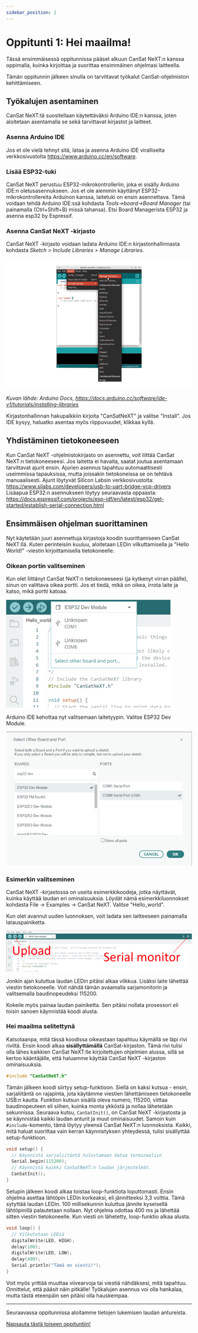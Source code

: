 ```yaml
---
sidebar_position: 2
---
```


# Oppitunti 1: Hei maailma!

Tässä ensimmäisessä oppitunnissa pääset alkuun CanSat NeXT:n kanssa oppimalla, kuinka kirjoittaa ja suorittaa ensimmäinen ohjelmasi laitteella.

Tämän oppitunnin jälkeen sinulla on tarvittavat työkalut CanSat-ohjelmiston kehittämiseen.

## Työkalujen asentaminen

CanSat NeXT:tä suositellaan käytettäväksi Arduino IDE:n kanssa, joten aloitetaan asentamalla se sekä tarvittavat kirjastot ja laitteet.

### Asenna Arduino IDE

Jos et ole vielä tehnyt sitä, lataa ja asenna Arduino IDE viralliselta verkkosivustolta https://www.arduino.cc/en/software.

### Lisää ESP32-tuki

CanSat NeXT perustuu ESP32-mikrokontrolleriin, joka ei sisälly Arduino IDE:n oletusasennukseen. Jos et ole aiemmin käyttänyt ESP32-mikrokontrollereita Arduinon kanssa, laitetuki on ensin asennettava. Tämä voidaan tehdä Arduino IDE:ssä kohdasta *Tools->board->Board Manager* (tai painamalla (Ctrl+Shift+B) missä tahansa). Etsi Board Managerista ESP32 ja asenna esp32 by Espressif.

### Asenna CanSat NeXT -kirjasto

CanSat NeXT -kirjasto voidaan ladata Arduino IDE:n kirjastonhallinnasta kohdasta *Sketch > Include Libraries > Manage Libraries*.

![Uusien kirjastojen lisääminen Arduino IDE:llä.](./../CanSat-software/img/LibraryManager_1.png)

*Kuvan lähde: Arduino Docs, https://docs.arduino.cc/software/ide-v1/tutorials/installing-libraries*

Kirjastonhallinnan hakupalkkiin kirjoita "CanSatNeXT" ja valitse "Install". Jos IDE kysyy, haluatko asentaa myös riippuvuudet, klikkaa kyllä.

## Yhdistäminen tietokoneeseen

Kun CanSat NeXT -ohjelmistokirjasto on asennettu, voit liittää CanSat NeXT:n tietokoneeseesi. Jos laitetta ei havaita, saatat joutua asentamaan tarvittavat ajurit ensin. Ajurien asennus tapahtuu automaattisesti useimmissa tapauksissa, mutta joissakin tietokoneissa se on tehtävä manuaalisesti. Ajurit löytyvät Silicon Labsin verkkosivustolta: https://www.silabs.com/developers/usb-to-uart-bridge-vcp-drivers
Lisäapua ESP32:n asennukseen löytyy seuraavasta oppaasta: https://docs.espressif.com/projects/esp-idf/en/latest/esp32/get-started/establish-serial-connection.html

## Ensimmäisen ohjelman suorittaminen

Nyt käytetään juuri asennettuja kirjastoja koodin suorittamiseen CanSat NeXT:llä. Kuten perinteisiin kuuluu, aloitetaan LEDin vilkuttamisella ja "Hello World!" -viestin kirjoittamisella tietokoneelle.

### Oikean portin valitseminen

Kun olet liittänyt CanSat NeXT:n tietokoneeseesi (ja kytkenyt virran päälle), sinun on valittava oikea portti. Jos et tiedä, mikä on oikea, irrota laite ja katso, mikä portti katoaa.

![Oikean laudan valitseminen.](./img/selection.png)

Arduino IDE kehottaa nyt valitsemaan laitetyypin. Valitse ESP32 Dev Module.

![Oikean laitetypin valitseminen.](./img/type.png)

### Esimerkin valitseminen

CanSat NeXT -kirjastossa on useita esimerkkikoodeja, jotka näyttävät, kuinka käyttää laudan eri ominaisuuksia. Löydät nämä esimerkkiluonnokset kohdasta File -> Examples -> CanSat NeXT. Valitse "Hello_world".

Kun olet avannut uuden luonnoksen, voit ladata sen laitteeseen painamalla latauspainiketta.

![Lataa.](./img/upload.png)

Jonkin ajan kuluttua laudan LEDin pitäisi alkaa vilkkua. Lisäksi laite lähettää viestin tietokoneelle. Voit nähdä tämän avaamalla sarjamonitorin ja valitsemalla baudinopeudeksi 115200.

Kokeile myös painaa laudan painiketta. Sen pitäisi nollata prosessori eli toisin sanoen käynnistää koodi alusta.

### Hei maailma selitettynä

Katsotaanpa, mitä tässä koodissa oikeastaan tapahtuu käymällä se läpi rivi riviltä. Ensin koodi alkaa **sisällyttämällä** CanSat-kirjaston. Tämä rivi tulisi olla lähes kaikkien CanSat NeXT:lle kirjoitettujen ohjelmien alussa, sillä se kertoo kääntäjälle, että haluamme käyttää CanSat NeXT -kirjaston ominaisuuksia.

```Cpp title="Sisällytä CanSat NeXT"
#include "CanSatNeXT.h"
```
Tämän jälkeen koodi siirtyy setup-funktioon. Siellä on kaksi kutsua - ensin, sarjaliitäntä on rajapinta, jota käytämme viestien lähettämiseen tietokoneelle USB:n kautta. Funktion kutsun sisällä oleva numero, 115200, viittaa baudinopeuteen eli siihen, kuinka monta ykköstä ja nollaa lähetetään sekunnissa. Seuraava kutsu, `CanSatInit()`, on CanSat NeXT -kirjastosta ja se käynnistää kaikki laudan anturit ja muut ominaisuudet. Samoin kuin `#include`-komento, tämä löytyy yleensä CanSat NeXT:n luonnoksista. Kaikki, mitä haluat suorittaa vain kerran käynnistyksen yhteydessä, tulisi sisällyttää setup-funktioon.

```Cpp title="Setup"
void setup() {
  // Käynnistä sarjaliitäntä tulostamaan dataa terminaaliin
  Serial.begin(115200);
  // Käynnistä kaikki CanSatNeXT:n laudan järjestelmät.
  CanSatInit();
}
```

Setupin jälkeen koodi alkaa toistaa loop-funktiota loputtomasti. Ensin ohjelma asettaa lähtöpin LEDin korkeaksi, eli jännitteeksi 3,3 volttia. Tämä sytyttää laudan LEDin. 100 millisekunnin kuluttua jännite kyseisellä lähtöpinillä palautetaan nollaan. Nyt ohjelma odottaa 400 ms ja lähettää sitten viestin tietokoneelle. Kun viesti on lähetetty, loop-funktio alkaa alusta.

```Cpp title="Loop"
void loop() {
  // Vilkutetaan LEDiä
  digitalWrite(LED, HIGH);
  delay(100);
  digitalWrite(LED, LOW);
  delay(400);
  Serial.println("Tämä on viesti!");
}
```

Voit myös yrittää muuttaa viivearvoja tai viestiä nähdäksesi, mitä tapahtuu. Onnittelut, että pääsit näin pitkälle! Työkalujen asennus voi olla hankalaa, mutta tästä eteenpäin sen pitäisi olla hauskempaa.

---

Seuraavassa oppitunnissa aloitamme tietojen lukemisen laudan antureista.

[Napsauta tästä toiseen oppituntiin!](./lesson2)